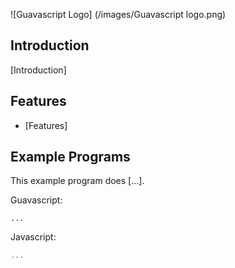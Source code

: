 ![Guavascript Logo] (/images/Guavascript logo.png)

## Introduction

[Introduction]

## Features

* [Features]

## Example Programs

This example program does [...].

Guavascript:

```
...
```

Javascript:

```javascript
...
```
